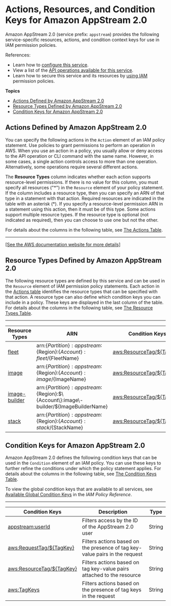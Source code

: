 # Actions, Resources, and Condition Keys for Amazon AppStream 2\.0<a name="list_amazonappstream2.0"></a>

Amazon AppStream 2\.0 \(service prefix: `appstream`\) provides the following service\-specific resources, actions, and condition context keys for use in IAM permission policies\.

References:
+ Learn how to [configure this service](https://docs.aws.amazon.com/appstream2/latest/developerguide/)\.
+ View a list of the [API operations available for this service](https://docs.aws.amazon.com/appstream2/latest/APIReference/)\.
+ Learn how to secure this service and its resources by [using IAM](https://docs.aws.amazon.com/appstream2/latest/developerguide/controlling-access.html) permission policies\.

**Topics**
+ [Actions Defined by Amazon AppStream 2\.0](#amazonappstream2.0-actions-as-permissions)
+ [Resource Types Defined by Amazon AppStream 2\.0](#amazonappstream2.0-resources-for-iam-policies)
+ [Condition Keys for Amazon AppStream 2\.0](#amazonappstream2.0-policy-keys)

## Actions Defined by Amazon AppStream 2\.0<a name="amazonappstream2.0-actions-as-permissions"></a>

You can specify the following actions in the `Action` element of an IAM policy statement\. Use policies to grant permissions to perform an operation in AWS\. When you use an action in a policy, you usually allow or deny access to the API operation or CLI command with the same name\. However, in some cases, a single action controls access to more than one operation\. Alternatively, some operations require several different actions\.

The **Resource Types** column indicates whether each action supports resource\-level permissions\. If there is no value for this column, you must specify all resources \("\*"\) in the `Resource` element of your policy statement\. If the column includes a resource type, then you can specify an ARN of that type in a statement with that action\. Required resources are indicated in the table with an asterisk \(\*\)\. If you specify a resource\-level permission ARN in a statement using this action, then it must be of this type\. Some actions support multiple resource types\. If the resource type is optional \(not indicated as required\), then you can choose to use one but not the other\.

For details about the columns in the following table, see [The Actions Table](reference_policies_actions-resources-contextkeys.md#actions_table)\.


****  
[\[See the AWS documentation website for more details\]](http://docs.aws.amazon.com/IAM/latest/UserGuide/list_amazonappstream2.0.html)

## Resource Types Defined by Amazon AppStream 2\.0<a name="amazonappstream2.0-resources-for-iam-policies"></a>

The following resource types are defined by this service and can be used in the `Resource` element of IAM permission policy statements\. Each action in the [Actions table](#amazonappstream2.0-actions-as-permissions) identifies the resource types that can be specified with that action\. A resource type can also define which condition keys you can include in a policy\. These keys are displayed in the last column of the table\. For details about the columns in the following table, see [The Resource Types Table](reference_policies_actions-resources-contextkeys.md#resources_table)\.


****  

| Resource Types | ARN | Condition Keys | 
| --- | --- | --- | 
|   [ fleet ](https://docs.aws.amazon.com/appstream2/latest/developerguide/what-is-appstream.html#what-is-concepts)  |  arn:$\{Partition\}:appstream:$\{Region\}:$\{Account\}:fleet/$\{FleetName\}  |   [ aws:ResourceTag/$\{TagKey\} ](#amazonappstream2.0-aws_ResourceTag___TagKey_)   | 
|   [ image ](https://docs.aws.amazon.com/appstream2/latest/developerguide/what-is-appstream.html#what-is-concepts)  |  arn:$\{Partition\}:appstream:$\{Region\}:$\{Account\}:image/$\{ImageName\}  |   [ aws:ResourceTag/$\{TagKey\} ](#amazonappstream2.0-aws_ResourceTag___TagKey_)   | 
|   [ image\-builder ](https://docs.aws.amazon.com/appstream2/latest/developerguide/what-is-appstream.html#what-is-concepts)  |  arn:$\{Partition\}:appstream:$\{Region\}:$\{Account\}:image\-builder/$\{ImageBuilderName\}  |   [ aws:ResourceTag/$\{TagKey\} ](#amazonappstream2.0-aws_ResourceTag___TagKey_)   | 
|   [ stack ](https://docs.aws.amazon.com/appstream2/latest/developerguide/what-is-appstream.html#what-is-concepts)  |  arn:$\{Partition\}:appstream:$\{Region\}:$\{Account\}:stack/$\{StackName\}  |   [ aws:ResourceTag/$\{TagKey\} ](#amazonappstream2.0-aws_ResourceTag___TagKey_)   | 

## Condition Keys for Amazon AppStream 2\.0<a name="amazonappstream2.0-policy-keys"></a>

Amazon AppStream 2\.0 defines the following condition keys that can be used in the `Condition` element of an IAM policy\. You can use these keys to further refine the conditions under which the policy statement applies\. For details about the columns in the following table, see [The Condition Keys Table](reference_policies_actions-resources-contextkeys.md#context_keys_table)\.

To view the global condition keys that are available to all services, see [Available Global Condition Keys](reference_policies_condition-keys.html#AvailableKeys) in the *IAM Policy Reference*\.


****  

| Condition Keys | Description | Type | 
| --- | --- | --- | 
|   [ appstream:userId ](https://docs.aws.amazon.com/appstream2/latest/developerguide/external-identity-providers-setting-up-saml.html#external-identity-providers-embed-inline-policy-for-IAM-role)  | Filters access by the ID of the AppStream 2\.0 user | String | 
|   [ aws:RequestTag/$\{TagKey\} ](https://docs.aws.amazon.com/IAM/latest/UserGuide/reference_policies_condition-keys.html#condition-keys-requesttag)  | Filters actions based on the presence of tag key\-value pairs in the request | String | 
|   [ aws:ResourceTag/$\{TagKey\} ](https://docs.aws.amazon.com/IAM/latest/UserGuide/reference_policies_condition-keys.html#condition-keys-resourcetag)  | Filters actions based on tag key\-value pairs attached to the resource | String | 
|   [ aws:TagKeys ](https://docs.aws.amazon.com/IAM/latest/UserGuide/reference_policies_condition-keys.html#condition-keys-tagkeys)  | Filters actions based on the presence of tag keys in the request | String | 